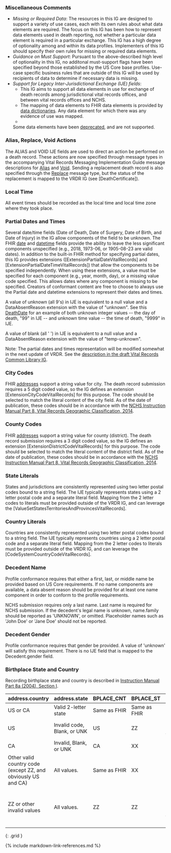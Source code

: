 ### Miscellaneous Comments
* *Missing or Required Data*:  The resources in this IG are designed to support a variety of use cases, each with its own rules about what data elements are required.  The focus on this IG has been how to represent data elements used in death reporting, not whether a particular data element is required in a particular exchange.  This IG has a high degree of optionality among and within its data profiles.  Implementers of this IG should specify their own rules for missing or required data elements. 
* *Guidance on Must Support*:  Pursuant to the above-described high level of optionality in this IG, no additonal must-support flags have been specified beyond those established by the US Core base profiles.   Use-case specific business rules that are outside of this IG will be used by recipients of data to determine if necessary data is missing.
* *Support for Legacy Inter-Jurisdictional Exchange (IJE) fields*:
    * This IG aims to support all data elements in use for exchange of death records among jurisdictional vital records offices, and between vital records offices and NCHS.   
    * The mapping of data elements to FHIR data elements is provided by [data dictionaries](DeathRecordDataDictionary.html).   Any data element for which there was any evidence of use was mapped.   
    * 
    Some data elements have been [deprecated](https://build.fhir.org/ig/HL7/vrdr/DeathRecordDataDictionary.html#not-implemented-content), and are not supported. 

### Alias, Replace, Void Actions
The ALIAS and VOID IJE fields are used to direct an action be performed on a death record.  These actions are now specified through message types in the accompanying Vital Records Messaging Implementation Guide message descriptions for [Alias](https://build.fhir.org/ig/nightingaleproject/vital_records_fhir_messaging_ig/branches/main/message.html#alias) and [Void](https://build.fhir.org/ig/nightingaleproject/vital_records_fhir_messaging_ig/branches/main/message.html#void).  Sending a replacement death record is also specified through the [Replace](https://build.fhir.org/ig/nightingaleproject/vital_records_fhir_messaging_ig/branches/main/message.html#replace) message type, but the status of the replacement is mapped to the VRDR IG (see [DeathCertificate]).

### Local Time
All event times should be recorded as the local time and local time zone where they took place.
 
### Partial Dates and Times
Several date/time fields (Date of Death, Date of Surgery, Date of Birth, and Date of Injury) in the IG allow components of the field to be unknown.  The FHIR [date](https://build.fhir.org/datatypes.html#date) and [datetime](https://build.fhir.org/datatypes.html#datetime) fields provide the ability to leave the less significant components unspecified (e.g., 2018, 1973-06, or 1905-08-23 are valid dates).  In addition to the built-in FHIR method for specifying partial dates, this IG provides extensions ([ExtensionPartialDateVitalRecords] and [ExtensionPartialDateTimeVitalRecords]) that allow the components to be specified independently.  When using these extensions, a value must be specified for each component (e.g., year, month, day), or a missing value code specified.  This allows dates where any component is missing to be specified.   Creators of conformant content are free to choose to always use the Partial date and datetime extensions to represent their dates and times.

A value of unknown (all 9's) in IJE is equivalent to a null value and a DataAbsentReason extension with the value of "unknown".  See this [DeathDate](Observation-DeathDate-Example3.json.html) for an example of both unknown integer values -- the day of death, "99" in IJE -- and unknown time value -- the time of death, "9999" in IJE.  

A value of blank (all ' ') in IJE is equivalent to a null value and a DataAbsentReason extension with the value of "temp-unknown".

Note: The partial dates and times representation will be modified somewhat in the next update of VRDR.  See the [description in the draft Vital Records Common Library IG](https://build.fhir.org/ig/HL7/vr-common-library/usage.html#partial-dates-and-times).

### City Codes
FHIR [addresses](https://build.fhir.org/datatypes.html#Address) support a string value for city. The death record submission requires a 5 digit coded value, so the IG defines an extension [ExtensionCityCodeVitalRecords] for this purpose. The code should be selected to match the literal content of the city field. As of the date of publication, these codes should be in accordance with the [NCHS Instruction Manual Part 8, Vital Records Geographic Classification, 2014](https://www.cdc.gov/nchs/data/dvs/IMP8_2014.pdf).

### County Codes
FHIR [addresses](https://build.fhir.org/datatypes.html#Address) support a string value for county (district). The death record submission requires a 3 digit coded value, so the IG defines an extension [ExtensionDistrictCodeVitalRecords] for this purpose. The code should be selected to match the literal content of the district field. As of the date of publication, these codes should be in accordance with the [NCHS Instruction Manual Part 8, Vital Records Geographic Classification, 2014](https://www.cdc.gov/nchs/data/dvs/IMP8_2014.pdf).

### State Literals
States and jurisdictions are consistently represented using two letter postal codes bound to a string field.   The IJE typically represents states using a 2 letter postal code and a separate literal field.  Mapping from the 2 letter codes to literals must be provided outside of the VRDR IG, and can leverage the [ValueSetStatesTerritoriesAndProvincesVitalRecords].

### Country Literals
Countries are consistently represented using two letter postal codes bound to a string field.   The IJE typically represents countries using a 2 letter postal code and a separate literal field.  Mapping from the 2 letter codes to literals must be provided outside of the VRDR IG, and can leverage the [CodeSystemCountryCodeVitalRecords].

### Decedent Name
Profile conformance requires that either a first, last, or middle name be provided based on US Core requirements.  If no name components are available, a data absent reason should be provided for at least one name component in order to conform to the profile requirements.

NCHS submission requires only a last name. Last name is required for NCHS submission.  If the decedent's legal name is unknown, name.family should be reported as 'UNKNOWN', or omitted. Placeholder names such as 'John Doe' or 'Jane Doe' should not be reported.

### Decedent Gender
Profile conformance requires that gender be provided.   A value of 'unknown' will satisfy this requirement.   There is no IJE field that is mapped to the Decedent.gender field.

### Birthplace State and Country
Recording birthplace state and country is described in [Instruction Manual Part 8a (2004), Section I](https://www.cdc.gov/nchs/data/dvs/imp8a_printversion_112706.pdf).

| **address.country** | **address.state** | **BPLACE_CNT** | **BPLACE_ST** | **Comment** | 
| ------------------- | ----------------- | -------------- | ------------- | ----------- | 
| US or CA | Valid 2-letter state | Same as FHIR | Same as FHIR | &nbsp; 
| US  | Invalid code, Blank, or UNK | US  | ZZ  |  UNK is equivalent to ZZ. | 
| CA  | Invalid, Blank, or UNK | CA  | XX  |  | 
| Other valid country code (except ZZ, and obviously US and CA) | All values. | Same as FHIR | XX  |  | 
| ZZ or other invalid values | All values. | ZZ  | ZZ  | ZZ is a valid country code in the valueset. | 
{: .grid }

{% include markdown-link-references.md %}

